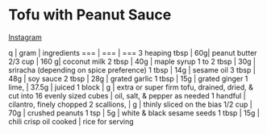# Tofu with Peanut Sauce

[Instagram](https://www.instagram.com/p/DIjDiU8xp__/)

q | gram | ingredients
=== | === | ===
3 heaping tbsp | 60g| peanut butter
2/3 cup | 160 g| coconut milk
2 tbsp | 40g | maple syrup
1 to 2 tbsp | 30g | sriracha (depending on spice preference)
1 tbsp | 14g | sesame oil
3 tbsp | 48g | soy sauce
2 tbsp | 28g | grated garlic
1 tbsp | 15g | grated ginger
1 lime, | 37.5g | juiced
1 block | g | extra or super firm tofu, drained, dried, & cut into 16 evenly sized cubes
| oil, salt, & pepper as needed
1 handful | cilantro, finely chopped
2 scallions, | g | thinly sliced on the bias
1/2 cup | 70g | crushed peanuts
1 tsp | 5g | white & black sesame seeds
1 tbsp | 15g | chili crisp oil
cooked | rice for serving
